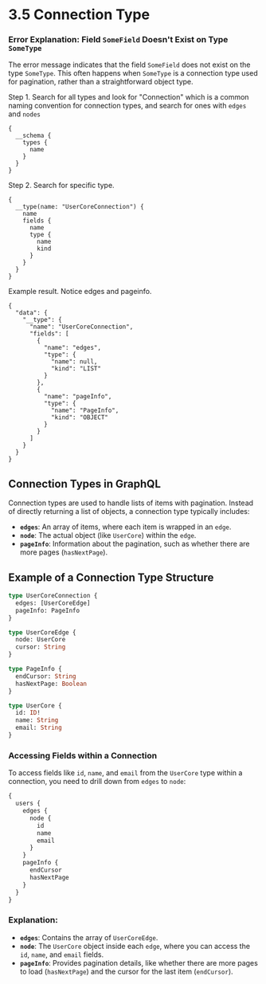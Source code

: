 # 3.5 Connection Type


### Error Explanation: Field `SomeField` Doesn't Exist on Type `SomeType`

The error message indicates that the field `SomeField` does not exist on the type `SomeType`. This often happens when `SomeType` is a connection type used for pagination, rather than a straightforward object type.




Step 1.  Search for all types and look for "Connection"  which is a common naming convention for connection types, and search for ones with `edges` and `nodes`
```
{
  __schema {
    types {
      name
    }
  }
}

```
Step 2. Search for specific type. 
```
{
  __type(name: "UserCoreConnection") {
    name
    fields {
      name
      type {
        name
        kind
      }
    }
  }
}
```

Example result. Notice edges and pageinfo. 
```
{
  "data": {
    "__type": {
      "name": "UserCoreConnection",
      "fields": [
        {
          "name": "edges",
          "type": {
            "name": null,
            "kind": "LIST"
          }
        },
        {
          "name": "pageInfo",
          "type": {
            "name": "PageInfo",
            "kind": "OBJECT"
          }
        }
      ]
    }
  }
}
```




## Connection Types in GraphQL

Connection types are used to handle lists of items with pagination. Instead of directly returning a list of objects, a connection type typically includes:
- **`edges`**: An array of items, where each item is wrapped in an `edge`.
- **`node`**: The actual object (like `UserCore`) within the `edge`.
- **`pageInfo`**: Information about the pagination, such as whether there are more pages (`hasNextPage`).

## Example of a Connection Type Structure

```graphql
type UserCoreConnection {
  edges: [UserCoreEdge]
  pageInfo: PageInfo
}

type UserCoreEdge {
  node: UserCore
  cursor: String
}

type PageInfo {
  endCursor: String
  hasNextPage: Boolean
}

type UserCore {
  id: ID!
  name: String
  email: String
}
```

### Accessing Fields within a Connection

To access fields like `id`, `name`, and `email` from the `UserCore` type within a connection, you need to drill down from `edges` to `node`:

```graphql
{
  users {
    edges {
      node {
        id
        name
        email
      }
    }
    pageInfo {
      endCursor
      hasNextPage
    }
  }
}
```

### Explanation:
- **`edges`**: Contains the array of `UserCoreEdge`.
- **`node`**: The `UserCore` object inside each `edge`, where you can access the `id`, `name`, and `email` fields.
- **`pageInfo`**: Provides pagination details, like whether there are more pages to load (`hasNextPage`) and the cursor for the last item (`endCursor`).


